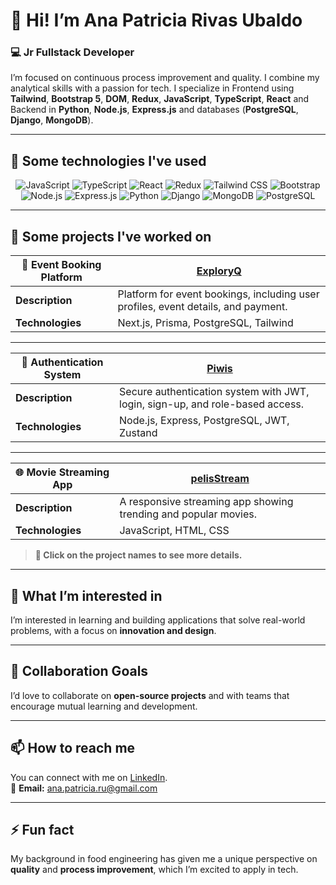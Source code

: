 # 👋 Hi! I’m Ana Patricia Rivas Ubaldo 
### 💻 Jr Fullstack Developer

I’m focused on continuous process improvement and quality. I combine my analytical skills with a passion for tech. I specialize in Frontend using **Tailwind**, **Bootstrap 5**, **DOM**, **Redux**, **JavaScript**, **TypeScript**, **React** and Backend in **Python**, **Node.js**, **Express.js** and databases (**PostgreSQL**, **Django**, **MongoDB**).

---

## 🚀 Some technologies I've used

<p align="center">
  <img src="https://img.shields.io/badge/JavaScript-F7DF1E?style=for-the-badge&logo=javascript&logoColor=black" alt="JavaScript" />
  <img src="https://img.shields.io/badge/TypeScript-007ACC?style=for-the-badge&logo=typescript&logoColor=white" alt="TypeScript" />
  <img src="https://img.shields.io/badge/React-61DAFB?style=for-the-badge&logo=react&logoColor=black" alt="React" />
  <img src="https://img.shields.io/badge/Redux-764ABC?style=for-the-badge&logo=redux&logoColor=white" alt="Redux" />
  <img src="https://img.shields.io/badge/Tailwind_CSS-06B6D4?style=for-the-badge&logo=tailwind-css&logoColor=white" alt="Tailwind CSS" />
  <img src="https://img.shields.io/badge/Bootstrap-7952B3?style=for-the-badge&logo=bootstrap&logoColor=white" alt="Bootstrap" />
  <img src="https://img.shields.io/badge/Node.js-339933?style=for-the-badge&logo=node.js&logoColor=white" alt="Node.js" />
  <img src="https://img.shields.io/badge/Express.js-000000?style=for-the-badge&logo=express&logoColor=white" alt="Express.js" />
  <img src="https://img.shields.io/badge/Python-3776AB?style=for-the-badge&logo=python&logoColor=white" alt="Python" />
  <img src="https://img.shields.io/badge/Django-092E20?style=for-the-badge&logo=django&logoColor=white" alt="Django" />
  <img src="https://img.shields.io/badge/MongoDB-4EA94B?style=for-the-badge&logo=mongodb&logoColor=white" alt="MongoDB" />
  <img src="https://img.shields.io/badge/PostgreSQL-336791?style=for-the-badge&logo=postgresql&logoColor=white" alt="PostgreSQL" />
</p>

---

## 📂 Some projects I've worked on

| **📅 Event Booking Platform** | [**ExploryQ**](https://github.com/SebastianUrdaneguiBisalaya/App-To-Find-Events)  |
|-----------------------------|-------------------------------------------------------------------------------------|
| **Description**               | Platform for event bookings, including user profiles, event details, and payment.   |
| **Technologies**               | Next.js, Prisma, PostgreSQL, Tailwind                                             |

---

| **🔐 Authentication System**  | [**Piwis**](https://github.com/AnaRiUb/Piwis-appcoursesenrollment)                 |
|-----------------------------|-------------------------------------------------------------------------------------|
| **Description**               | Secure authentication system with JWT, login, sign-up, and role-based access.      |
| **Technologies**               | Node.js, Express, PostgreSQL, JWT, Zustand                                         |

---

| **🌐 Movie Streaming App**    | [**pelisStream**](https://github.com/AnaRiUb/pelisStream)                           |
|-----------------------------|-------------------------------------------------------------------------------------|
| **Description**               | A responsive streaming app showing trending and popular movies.                    |
| **Technologies**               | JavaScript, HTML, CSS      

> **🔗 Click on the project names to see more details.**

---

## 👀 What I’m interested in

I’m interested in learning and building applications that solve real-world problems, with a focus on **innovation and design**.

---

## 💞️ Collaboration Goals

I’d love to collaborate on **open-source projects** and with teams that encourage mutual learning and development.

---

## 📫 How to reach me

You can connect with me on [LinkedIn](https://www.linkedin.com/in/ana-patricia-rivas-ubaldo-27888930b/).  
📩 **Email:** ana.patricia.ru@gmail.com

---

## ⚡ Fun fact

My background in food engineering has given me a unique perspective on **quality** and **process improvement**, which I’m excited to apply in tech.

